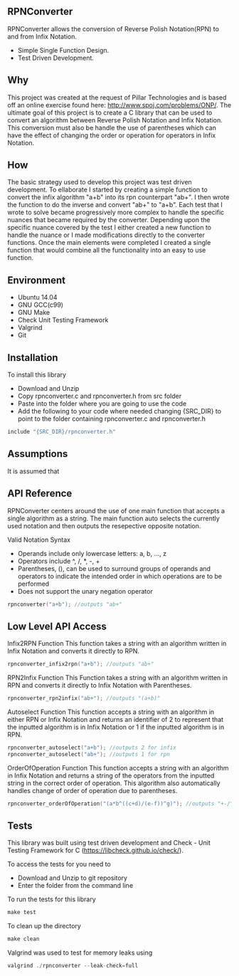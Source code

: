 ## RPNConverter

RPNConverter allows the conversion of Reverse Polish Notation(RPN) to and from Infix Notation.
* Simple Single Function Design.
* Test Driven Development.

## Why

This project was created at the request of Pillar Technologies and is based off an online exercise found here: http://www.spoj.com/problems/ONP/. The ultimate goal of this project is to create a C library that can be used to convert an algorithm between Reverse Polish Notation and Infix Notation. This conversion must also be handle the use of parentheses which can have the effect of changing the order or operation for operators in Infix Notation.

## How

The basic strategy used to develop this project was test driven development. To ellaborate I started by creating a simple function to convert the infix algorithm "a+b" into its rpn counterpart "ab+". I then wrote the function to do the inverse and convert "ab+" to "a+b". Each test that I wrote to solve became progressively more complex to handle the specific nuances that became required by the converter. Depending upon the specific nuance covered by the test I either created a new function to handle the nuance or I made modifications directly to the converter functions. Once the main elements were completed I created a single function that would combine all the functionality into an easy to use function.

## Environment

* Ubuntu 14.04
* GNU GCC(c99)
* GNU Make
* Check Unit Testing Framework
* Valgrind
* Git

## Installation

To install this library
* Download and Unzip
* Copy rpnconverter.c and rpnconverter.h from src folder
* Paste into the folder where you are going to use the code
* Add the following to your code where needed changing {SRC_DIR} to point to the folder containing rpnconverter.c and rpnconverter.h 
```c
include "{SRC_DIR}/rpnconverter.h"
```

## Assumptions

It is assumed that 

## API Reference

RPNConverter centers around the use of one main function that accepts a single algorithm as a string. The main function auto selects the currently used notation and then outputs the resepective opposite notation.

Valid Notation Syntax
* Operands include only lowercase letters: a, b, ..., z
* Operators include ^, /, *, -, +
* Parentheses, (), can be used to surround groups of operands and operators to indicate
the intended order in which operations are to be performed
* Does not support the unary negation operator

```c
rpnconverter("a+b"); //outputs "ab+"
```

## Low Level API Access

Infix2RPN Function
    This function takes a string with an algorithm written in Infix Notation and converts it directly to RPN.
```c
rpnconverter_infix2rpn("a+b"); //outputs "ab+"
```
RPN2Infix Function
    This Function takes a string with an algorithm written in RPN and converts it directly to Infix Notation with Parentheses.
```c
rpnconverter_rpn2infix("ab+"); //outputs "(a+b)"
```
Autoselect Function
    This function accepts a string with an algorithm in either RPN or Infix Notation and returns an identifier of 2 to represent that the inputted algorithm is in Infix Notation or 1 if the inputted algorithm is in RPN.
```c
rpnconverter_autoselect("a+b"); //outputs 2 for infix
rpnconverter_autoselect("ab+"); //outputs 1 for rpn
```
OrderOfOperation Function
    This function accepts a string with an algorithm in Infix Notation and returns a string of the operators from the inputted string in the correct order of operation. This algorithm also automatically handles change of order of operation due to parentheses.
```c
rpnconverter_orderOfOperation("(a*b^((c+d)/(e-f))^g)"); //outputs "+-/^^*"
```

## Tests

This library was built using test driven development and Check - Unit Testing Framework for C (https://libcheck.github.io/check/).

To access the tests for you need to
* Download and Unzip to git repository
* Enter the folder from the command line


To run the tests for this library
```c
make test
```

To clean up the directory
```c
make clean
```

Valgrind was used to test for memory leaks using
```c
valgrind ./rpnconverter --leak-check=full
```